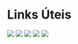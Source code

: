 # Links Úteis

[![](/resources/nebulas_square_logo128.png)](https://community.nebulas.io/) [![](/resources/github_square_logo128.png)](https://github.com/nebulasio) [![](/resources/reddit_square_logo128.png)](https://www.reddit.com/r/nebulas/) [![](/resources/twitter_square_logo128.png)](https://twitter.com/nebulasio) [![](/resources/telegram_square_logo128.png)](https://t.me/nebulasen) 
